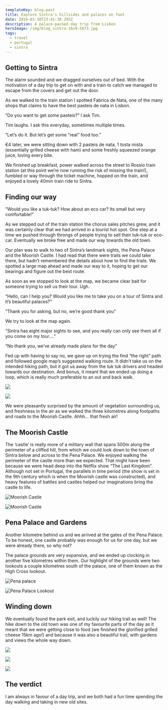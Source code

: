 ```yaml
---
templateKey: blog-post
title: Explore Sintra's hillsides and palaces on foot
date: 2019-01-30T23:41:30.295Z
description: A palace-packed day trip from Lisbon
heroImage: /img/blog_sintra-16x9-5873.jpg
tags:
  - travel
  - portugal
  - sintra
---
```

## Getting to Sintra

The alarm sounded and we dragged ourselves out of bed. With the motivation of a day trip to get on with and a train to catch we managed to escape from the covers and get out the door. 

As we walked to the train station I spotted Fabrica de Nata, one of the many shops that claims to have the best pasteis de nata in Lisbon.

“Do you want to get some pasteis?” I ask Tim.

Tim laughs. I ask this everyday, sometimes multiple times. 

“Let’s do it. But let’s get some “real” food too.” 

€4 later, we were sitting down with 2 pasteis de nata, 1 tosta mista (essentially grilled cheese with ham) and some freshly squeezed orange juice, loving every bite.

We finished up breakfast, power walked across the street to Rossio train station (at this point we’re now running the risk of missing the train!), fumbled or way through the ticket machine, hopped on the train, and enjoyed a lovely 40min train ride to Sintra. 

## Finding our way

“Would you like a tuk-tuk? How about an eco car? Its small but very comfortable!”

As we stepped out of the train station the chorus sales pitches grew, and it was certainly clear that we had arrived in a tourist hot spot. One step at a time we pushed through throngs of people trying to sell their tuk-tuk or eco-car. Eventually we broke free and made our way towards the old town. 

Our plan was to walk to two of Sintra’s landmark sights, the Pena Palace and the Moorish Castle. I had read that there were trails we could take there, but hadn’t remembered the details about how to find the trails. We spotted a large map ahead and made our way to it, hoping to get our bearings and figure out the best route.

As soon as we stopped to look at the map, we became clear bait for someone trying to sell us their tour. Ugh.

“Hello, can I help you? Would you like me to take you on a tour of Sintra and it’s beautiful palaces?”

“Thank you for asking, but no, we’re good thank you”

We try to look at the map again.

“Sintra has eight major sights to see, and you really can only see them all if you come on my tour....”

“No thank you, we’ve already made plans for the day”

Fed up with having to say no, we gave up on trying the find “the right” path and followed google map’s suggested walking route. It didn’t take us on the intended hiking path, but it got us away from the tuk tuk drivers and headed towards our destination. And bonus, it meant that we ended up doing a loop, which is really much preferable to an out and back walk.

![](/img/blog_sintra-5x7-4106.jpg)

![](/img/blog_sintra-5x7-4102.jpg)

We were pleasantly surprised by the amount of vegetation surrounding us, and freshness in the air as we walked the three kilometres along footpaths and roads to the Moorish Castle. Ahhh... that fresh air!

## The Moorish Castle

The ‘castle’ is really more of a military wall that spans 500m along the perimeter of a cliffed hill, from which we could look down to the town of Sintra below and across to the Pena Palace. We enjoyed walking the perimeter of the castle more than we expected. That might have been because we were head deep into the Netflix show “The Last Kingdom”. Although not set in Portugal, the parallels in time period (the show is set in the 9th century which is when the Moorish castle was constructed), and heavy features of battles and castles helped our imaginations bring the castle to life.

![Moorish Castle](/img/blog_sintra-5x7-5875.jpg)

![Moorish Castle](/img/blog_sintra-5x7-4130.jpg)

## Pena Palace and Gardens

Another kilometre behind us and we arrived at the gates of the Pena Palace. To be honest, one castle probably was enough for us for one day, but we were already there, so why not?

The palace grounds are very expansive, and we ended up clocking in another five kilometres within them. Our highlight of the grounds were two lookouts a couple kilometres south of the palace, one of them known as the High Cross lookout.

![Pena palace](/img/blog_sintra-5x7-5893.jpg)

![Pena Palace Lookout](/img/blog_sintra-16x9-5903.jpg)

## Winding down

We eventually found the park exit, and luckily our hiking trail as well! The hike down to the old town was one of my favourite parts of the day as it meant that we were getting close to food (we finished the glorified grilled cheese 15km ago!) and because it was also a beautiful trail, with gardens and views the whole way down.

![](/img/blog_sintra-16x9-4177.jpg)

![](/img/blog_sintra-16x9-4181.jpg)

![](/img/blog_sintra-16x9-4175.jpg)

## The verdict

I am always in favour of a day trip, and we both had a fun time spending the day walking and taking in new old sites.
